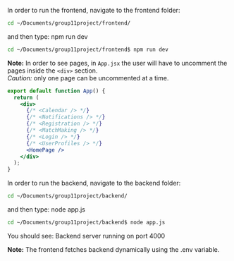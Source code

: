 
In order to run the frontend, navigate to the frontend folder:

```bash
cd ~/Documents/group11project/frontend/
```

and then type: npm run dev

```bash
cd ~/Documents/group11project/frontend$ npm run dev
```

**Note:** In order to see pages, in `App.jsx` the user will have to uncomment the pages inside the `<div>` section.  
*Caution:* only one page can be uncommented at a time.

```jsx
export default function App() {
  return (
    <div>
      {/* <Calendar /> */}
      {/* <Notifications /> */}
      {/* <Registration /> */}
      {/* <MatchMaking /> */}
      {/* <Login /> */} 
      {/* <UserProfiles /> */}
      <HomePage /> 
    </div>
  );
}
```


In order to run the backend, navigate to the backend folder:


```bash
cd ~/Documents/group11project/backend/
```

and then type: node app.js

```bash
cd ~/Documents/group11project/backend$ node app.js
```

You should see: Backend server running on port 4000

**Note:**  The frontend fetches backend dynamically using the .env variable.

